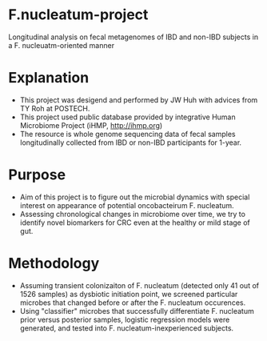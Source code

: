 # F.nucleatum-project
Longitudinal analysis on fecal metagenomes of IBD and non-IBD subjects in a F. nucleuatm-oriented manner


# Explanation
- This project was desigend and performed by JW Huh with advices from TY Roh at POSTECH.
- This project used public database provided by integrative Human Microbiome Project (iHMP, http://ihmp.org)
- The resource is whole genome sequencing data of fecal samples longitudinally collected from IBD or non-IBD participants for 1-year.


# Purpose
- Aim of this project is to figure out the microbial dynamics with special interest on appearance of potential oncobacteirum F. nucleatum.
- Assessing chronological changes in microbiome over time, we try to identify novel biomarkers for CRC even at the healthy or mild stage of gut.


# Methodology
- Assuming transient colonizaiton of F. nucleatum (detected only 41 out of 1526 samples) as dysbiotic initiation point, we screened particular microbes that changed before or after the F. nucleatum occurences.
- Using "classifier" microbes that successfully differentiate F. nucleatum prior versus posterior samples, logistic regression models were generated, and tested into F. nucleatum-inexperienced subjects.
